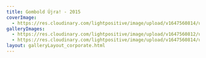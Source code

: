 ```yaml
---
title: Gombold Újra! - 2015
coverImage:
  - https://res.cloudinary.com/lightpositive/image/upload/v1647560814/uploads/Gombold%20%C3%9Ajra%21%20-%202015/IMG_3015-1.jpg
galleryImages: 
  - https://res.cloudinary.com/lightpositive/image/upload/v1647560812/uploads/Gombold%20%C3%9Ajra%21%20-%202015/IMG_3023-1.jpg
  - https://res.cloudinary.com/lightpositive/image/upload/v1647560814/uploads/Gombold%20%C3%9Ajra%21%20-%202015/IMG_3015-1.jpg
layout: galleryLayout_corporate.html
---
```

